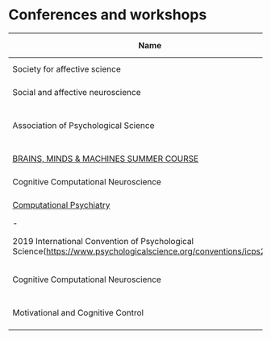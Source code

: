 # Conferences and workshops

| Name | Date | Location | Abstract deadline | Registration deadline | 
| - | - | - | - | - |
| Society for affective science | Apr 26-28, 2018 | UCLA, LA | Nov 17, 2017 | Feb 16, 2018 |
| Social and affective neuroscience | May 3-5, 2018 | Williamsburg, NY | Dec 8, 2017 | |
| Association of Psychological Science | May 24-27, 2018 | San Francisco, CA |  |April 3, 2018 (Early Price Deadline) |
| [BRAINS, MINDS & MACHINES SUMMER COURSE](http://cbmm.mit.edu/summer-school/2018) | Aug 9-30, 2018 | Woods Hole, MA | April 9, 2018 | |
| Cognitive Computational Neuroscience | Sep 5-8, 2018 | Philadelphia, PA | 31 May | | |
| [Computational Psychiatry](http://computationalpsychiatry.org/cp18) | Nov 2-3, 2018 | San Diego, CA, | | |
| - | - | - | - | - |
| 2019 International Convention of Psychological Science(https://www.psychologicalscience.org/conventions/icps2019/) | Poster: 30 Sep,Symposium: 15 Sep 2018 | Paris, France|7–9 March 2019| |
| Cognitive Computational Neuroscience | 13-16 September 2019 | Berlin | | |
| Motivational and Cognitive Control | 16-18 September 2019 |  Berlin | | |
